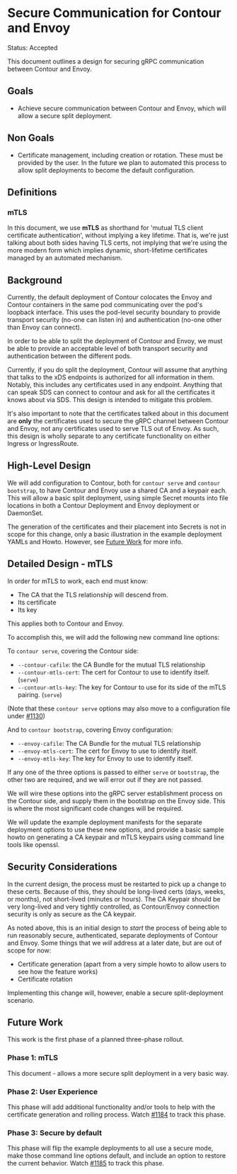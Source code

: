 # Secure Communication for Contour and Envoy

Status: Accepted

This document outlines a design for securing gRPC communication between Contour and Envoy.

## Goals

- Achieve secure communication between Contour and Envoy, which will allow a secure split deployment.

## Non Goals

- Certificate management, including creation or rotation. These must be provided by the user. In the future we plan to automated this process to allow split deployments to become the default configuration.

## Definitions

### mTLS

In this document, we use **mTLS** as shorthand for 'mutual TLS client certificate authentication', without implying a key lifetime. That is, we're just talking about both sides having TLS certs, not implying that we're using the more modern form which implies dynamic, short-lifetime certificates managed by an automated mechanism.

## Background

Currently, the default deployment of Contour colocates the Envoy and Contour containers in the same pod communicating over the pod's loopback interface. This uses the pod-level security boundary to provide transport security (no-one can listen in) and authentication (no-one other than Envoy can connect).

In order to be able to split the deployment of Contour and Envoy, we must be able to provide an acceptable level of both transport security and authentication between the different pods.

Currently, if you do split the deployment, Contour will assume that anything that talks to the xDS endpoints is authorized for all information in them. Notably, this includes any certificates used in any endpoint. Anything that can speak SDS can connect to contour and ask for all the certificates it knows about via SDS. This design is intended to mitigate this problem.

It's also important to note that the certificates talked about in this document are **only** the certificates used to secure the gRPC channel between Contour and Envoy, not any certificates used to serve TLS out of Envoy. As such, this design is wholly separate to any certificate functionality on either Ingress or IngressRoute.

## High-Level Design

We will add configuration to Contour, both for `contour serve` and `contour bootstrap`, to have Contour and Envoy use a shared CA and a keypair each. This will allow a basic split deployment, using simple Secret mounts into file locations in both a Contour Deployment and Envoy deployment or DaemonSet.

The generation of the certificates and their placement into Secrets is not in scope for this change, only a basic illustration in the example deployment YAMLs and Howto. However, see [Future Work](#future-work) for more info.

## Detailed Design - mTLS

In order for mTLS to work, each end must know:
- The CA that the TLS relationship will descend from.
- Its certificate
- Its key

This applies both to Contour and Envoy.

To accomplish this, we will add the following new command line options:

To `contour serve`, covering the Contour side:
- `--contour-cafile`: the CA Bundle for the mutual TLS relationship
- `--contour-mtls-cert`: The cert for Contour to use to identify itself. (`serve`)
- `--contour-mtls-key`: The key for Contour to use for its side of the mTLS pairing. (`serve`)

(Note that these `contour serve` options may also move to a configuration file under [#1130][1])

And to `contour bootstrap`, covering Envoy configuration:
- `--envoy-cafile`: The CA Bundle for the mutual TLS relationship
- `--envoy-mtls-cert`: The cert for Envoy to use to identify itself.
- `--envoy-mtls-key`: The key for Envoy to use to identify itself.

If any one of the three options is passed to either `serve` or `bootstrap`, the other two are required, and we will error out if they are not passed.

We will wire these options into the gRPC server establishment process on the Contour side, and supply them in the bootstrap on the Envoy side. This is where the most significant code changes will be required.

We will update the example deployment manifests for the separate deployment options to use these new options, and provide a basic sample howto on generating a CA keypair and mTLS keypairs using command line tools like openssl.

## Security Considerations

In the current design, the process must be restarted to pick up a change to these certs. Because of this, they should be long-lived certs (days, weeks, or months), not short-lived (minutes or hours). The CA Keypair should be very long-lived and very tightly controlled, as Contour/Envoy connection security is only as secure as the CA keypair.

As noted above, this is an initial design to *start* the process of being able to run reasonably secure, authenticated, separate deployments of Contour and Envoy. Some things that we *will* address at a later date, but are out of scope for now:

- Certificate generation (apart from a very simple howto to allow users to see how the feature works)
- Certificate rotation

Implementing this change will, however, enable a secure split-deployment scenario.

## Future Work

This work is the first phase of a planned three-phase rollout.

### Phase 1: mTLS

This document - allows a more secure split deployment in a very basic way.

### Phase 2: User Experience

This phase will add additional functionality and/or tools to help with the certificate generation and rolling process. Watch [#1184][2] to track this phase.

### Phase 3: Secure by default

This phase will flip the example deployments to all use a secure mode, make those command line options default, and include an option to restore the current behavior. Watch [#1185][3] to track this phase.

[1]: https://github.com/projectsesame/sesame/issues/1130
[2]: https://github.com/projectsesame/sesame/issues/1184
[3]: https://github.com/projectsesame/sesame/issues/1185
